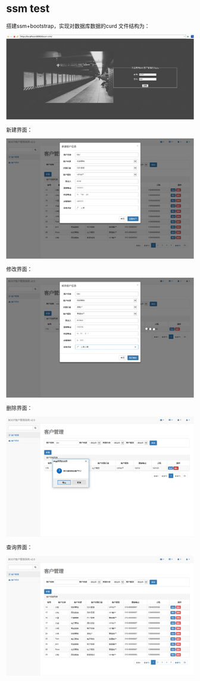 # ssm test
搭建ssm+bootstrap，实现对数据库数据的curd
文件结构为：

![image](https://github.com/NoviceOfGitHub/MyJava/blob/master/filetestimageshow/ssm_bootstrap_curd/Snipaste_2019-06-15_20-54-04.png)

新建界面：

![image](https://github.com/NoviceOfGitHub/MyJava/blob/master/filetestimageshow/ssm_bootstrap_curd/Snipaste_2019-06-15_21-02-06.png)

修改界面：

![image](https://github.com/NoviceOfGitHub/MyJava/blob/master/filetestimageshow/ssm_bootstrap_curd/Snipaste_2019-06-15_21-02-08.png)

删除界面：

![image](https://github.com/NoviceOfGitHub/MyJava/blob/master/filetestimageshow/ssm_bootstrap_curd/Snipaste_2019-06-15_21-04-42.png)

查询界面：

![image](https://github.com/NoviceOfGitHub/MyJava/blob/master/filetestimageshow/ssm_bootstrap_curd/Snipaste_2019-06-15_21-01-11.png)


